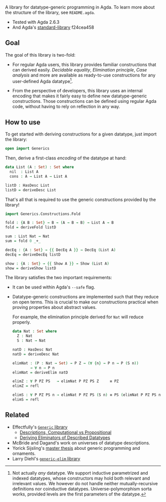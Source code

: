 A library for datatype-generic programming in Agda.
To learn more about the structure of the library, see `README.agda`.

- Tested with Agda 2.6.3
- And Agda's [standard-library] f24cea458

[standard-library]: https://github.com/cmcmA20/agda-stdlib

## Goal

The goal of this library is two-fold:

- For regular Agda users, this library provides familiar constructions
  that can derived easily. *Decidable equality*, *Elimination principle*,
  *Case analysis* and more are available as ready-to-use constructions for any
  user-defined Agda datatype[^1].

- From the perspective of developers, this library uses an internal encoding
  that makes it fairly easy to define new datatype-generic constructions.
  Those constructions can be defined using regular Agda code, without having
  to rely on reflection in any way.

[^1]: Not actually *any* datatype. We support inductive parametrized and indexed
  datatypes, whose constructors may hold both relevant and irrelevant values.
  We however do not handle neither mutually-recursive definitions nor coinductive
  datatypes. Universe-polymorphism sorta works, provided levels are the first
  parameters of the datatype.

## How to use

To get started with deriving constructions for a given datatype,
just import the library:


```agda
open import Generics
```

Then, derive a first-class *encoding* of the datatype at hand:

```agda
data List (A : Set) : Set where
  nil  : List A
  cons : A → List A → List A

listD : HasDesc List
listD = deriveDesc List
```

That's all that is required to use the generic constructions provided by the library!

```agda
import Generics.Constructions.Fold

fold : {A B : Set} → B → (A → B → B) → List A → B
fold = deriveFold listD

sum : List Nat → Nat
sum = fold 0 _+_

decEq : {A : Set} → {{ DecEq A }} → DecEq (List A)
decEq = deriveDecEq listD

show : {A : Set} → {{ Show A }} → Show (List A)
show = deriveShow listD
```

The library satisfies the two important requirements:

- It can be used within Agda's `--safe` flag.

- Datatype-generic constructions are implemented such that they reduce on open
  terms. This is crucial to make our constructions practical when proving
  properties about abstract values.

  For example, the elimination principle derived for `Nat` will reduce properly.

  ```agda
  data Nat : Set where
    Z : Nat
    S : Nat → Nat

  natD : HasDesc Nat
  natD = deriveDesc Nat

  elimNat : (P : Nat → Set) → P Z → (∀ {n} → P n → P (S n))
          → ∀ n → P n
  elimNat = deriveElim natD

  elimZ : ∀ P PZ PS   → elimNat P PZ PS Z     ≡ PZ
  elimZ = refl

  elimS : ∀ P PZ PS n → elimNat P PZ PS (S n) ≡ PS (elimNat P PZ PS n)
  elimS = refl
  ```

## Related


- Effectfully's [`Generic` library](https://github.com/effectfully/generic)
  - [Descriptions, Computational vs Propositional](http://effectfully.blogspot.com/2016/04/descriptions.html)
  - [Deriving Eliminators of Described Datatypes](http://effectfully.blogspot.com/2016/06/deriving-eliminators-of-described-data.html)
- McBride and Dagand's work on universes of datatype descriptions.
- Yorick Sijsling's [master thesis](https://github.com/yoricksijsling/ornaments-thesis)
  about generic programming and ornaments.
- Larry Diehl's [`generic-elim` library](https://github.com/larrytheliquid/generic-elim)

